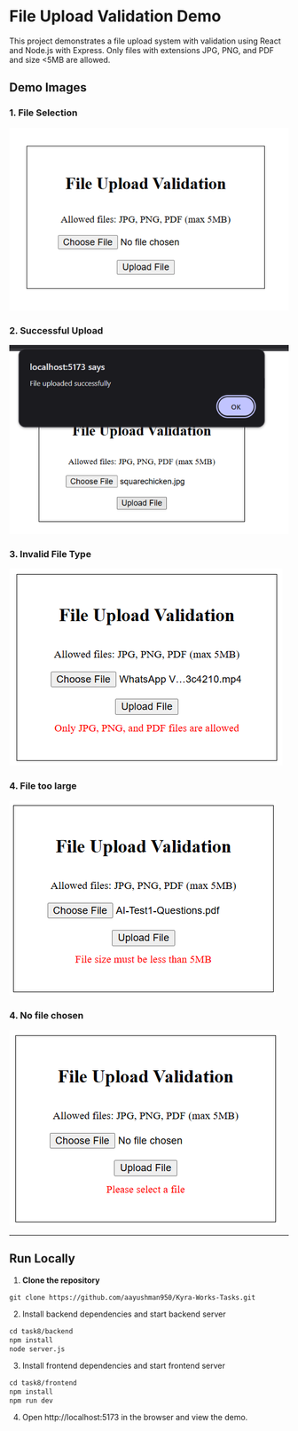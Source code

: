 # File Upload Validation Demo

This project demonstrates a file upload system with validation using React and Node.js with Express. Only files with extensions JPG, PNG, and PDF and size <5MB are allowed.

## Demo Images

### 1. File Selection
![Select File](images/image1.png)

### 2. Successful Upload
![Success](images/image2.png)

### 3. Invalid File Type
![Invalid Type](images/image3.png)

### 4. File too large
![Too Large](images/image4.png)

### 4. No file chosen
![Too Large](images/image5.png)

---

## Run Locally

1. **Clone the repository**

```
git clone https://github.com/aayushman950/Kyra-Works-Tasks.git
```

2. Install backend dependencies and start backend server
```
cd task8/backend
npm install
node server.js
```

3. Install frontend dependencies and start frontend server
```
cd task8/frontend
npm install
npm run dev
```

4. Open http://localhost:5173 in the browser and view the demo.